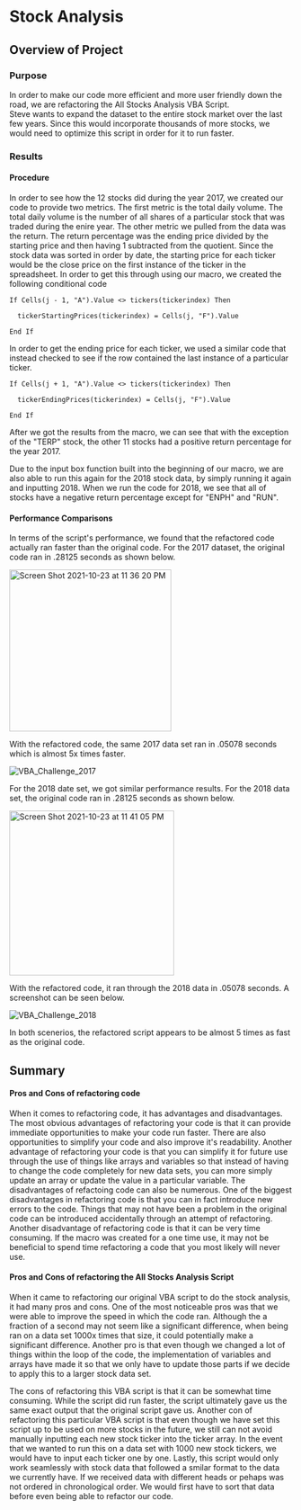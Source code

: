 # Stock Analysis

## Overview of Project

### Purpose
In order to make our code more efficient and more user friendly down the road, we are refactoring the All Stocks Analysis VBA Script.   
Steve wants to expand the dataset to the entire stock market over the last few years.  Since this would incorporate thousands of more stocks, we would need to optimize this script in order for it to run faster.


### Results

#### Procedure
In order to see how the 12 stocks did during the year 2017, we created our code to provide two metrics.  The first metric is the total daily volume.  The total daily volume is the number of all shares of a particular stock that was traded during the enire year.  The other metric we pulled from the data was the return.  The return percentage was the ending price divided by the starting price and then having 1 subtracted from the quotient.   Since the stock data was sorted in order by date, the starting price for each ticker would be the close price on the first instance of the ticker in the spreadsheet.  In order to get this through using our macro, we created the following conditional code

```
If Cells(j - 1, "A").Value <> tickers(tickerindex) Then
    
  tickerStartingPrices(tickerindex) = Cells(j, "F").Value
   
End If
```        
        

In order to get the ending price for each ticker, we used a similar code that instead checked to see if the row contained the last instance of a particular ticker.


``` 
If Cells(j + 1, "A").Value <> tickers(tickerindex) Then
        
  tickerEndingPrices(tickerindex) = Cells(j, "F").Value
    
End If
```

After we got the results from the macro, we can see that with the exception of the "TERP" stock, the other 11 stocks had a positive return percentage for the year 2017.  

Due to the input box function built into the beginning of our macro, we are also able to run this again for the 2018 stock data, by simply running it again and inputting 2018.  When we run the code for 2018, we see that all of stocks have a negative return percentage except for "ENPH" and "RUN".

#### Performance Comparisons

In terms of the script's performance, we found that the refactored code actually ran faster than the original code.  For the 2017 dataset, the original code ran in .28125 seconds as shown below.

<img width="288" alt="Screen Shot 2021-10-23 at 11 36 20 PM" src="https://user-images.githubusercontent.com/87248687/138579483-cbc3effc-cb8f-4d51-a07d-ca3acd53bf9d.png">


With the refactored code, the same 2017 data set ran in .05078 seconds which is almost 5x times faster.

![VBA_Challenge_2017](https://user-images.githubusercontent.com/87248687/138579492-1dee0a2e-65d9-44d9-985f-164bcdb5654a.png)

For the 2018 date set, we got similar performance results.  For the 2018 data set, the original code ran in .28125 seconds as shown below.

<img width="293" alt="Screen Shot 2021-10-23 at 11 41 05 PM" src="https://user-images.githubusercontent.com/87248687/138579579-0a355566-0a48-48fe-9ce4-80e1375666f1.png">

With the refactored code, it ran through the 2018 data in .05078 seconds.  A screenshot can be seen below.

![VBA_Challenge_2018](https://user-images.githubusercontent.com/87248687/138579644-61bd0d87-9062-4364-b3a0-9e8b4ff2d914.png)

In both scenerios, the refactored script appears to be almost 5 times as fast as the original code.

## Summary

#### Pros and Cons of refactoring code

When it comes to refactoring code, it has advantages and disadvantages.  The most obvious advantages of refactoring your code is that it can provide immediate opportunities to make your code run faster.  There are also opportunities to simplify your code and also improve it's readability.  Another advantage of refactoring your code is that you can simplify it for future use through the use of things like arrays and variables so that instead of having to change the code completely for new data sets, you can more simply update an array or update the value in a particular variable.  The disadvantages of refactoing code can also be numerous.  One of the biggest disadvantages in refactoring code is that you can in fact introduce new errors to the code.  Things that may not have been a problem in the original code can be introduced accidentally through an attempt of refactoring.  Another disadvantage of refactoring code is that it can be very time consuming.  If the macro was created for a one time use, it may not be beneficial to spend time refactoring a code that you most likely will never use.

#### Pros and Cons of refactoring the All Stocks Analysis Script

When it came to refactoring our original VBA script to do the stock analysis, it had many pros and cons.  One of the most noticeable pros was that we were able to improve the speed in which the code ran.  Although the a fraction of a second may not seem like a significant difference, when being ran on a data set 1000x times that size, it could potentially make a significant difference.  Another pro is that even though we changed a lot of things within the loop of the code, the implementation of variables and arrays have made it so that we only have to update those parts if we decide to apply this to a larger stock data set.

The cons of refactoring this VBA script is that it can be somewhat time consuming.  While the script did run faster, the script ultimately gave us the same exact output that the original script gave us.  Another con of refactoring this particular VBA script is that even though we have set this script up to be used on more stocks in the future, we still can not avoid manually inputting each new stock ticker into the ticker array.  In the event that we wanted to run this on a data set with 1000 new stock tickers, we would have to input each ticker one by one.  Lastly, this script would only work seamlessly with stock data that followed a smilar format to the data we currently have. If we received data with different heads or pehaps was not ordered in chronological order.  We would first have to sort that data before even being able to refactor our code.

